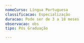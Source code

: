 ```yaml
---
nomeCurso: Língua Portuguesa
classificacao: Especialização
duracao: Pode ser de 3 a 18 meses
observacao: obs
tipo: Pós Graduação

---
```


